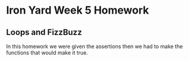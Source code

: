 # Iron Yard Week 5 Homework

## Loops and FizzBuzz

In this homework we were given the assertions then we had to make the functions that would make it true.
